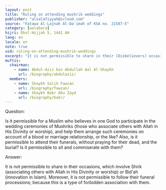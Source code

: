```yaml
---
layout: post
title: "Ruling on attending mushrik weddings"
publisher: "alsalafiyyah@icloud.com"
source: "Fatawa Al-Lajnah Al-Da'imah of KSA no. 21587-5"
category: [walabara]
hijri: Dhul-Hijjah 5, 1441 AH
lang: en
locale: en
note: true
uid: ruling-on-attending-mushrik-weddings
excerpt: "It is not permissible to share in their (Disbelievers) occasions, which involve Shirk (associating others with Allah in His Divinity or worship) or Bid'ah (innovation in Islam)."
muftis:
  chairman: 
    - name: Abdul-Aziz bin Abdullah Aal Al-Shaykh
      url: /biography/abdulaziz/
  members: 
    - name: Shaykh Salih Fawzan
      url: /biography/fawzan/
    - name: Shaykh Bakr Abu Zayd
      url: /biography/bakr/
---
```


Question: 

Is it permissible for a Muslim who believes in one God to participate in the wedding ceremonies of Mushriks (those who associate others with Allah in His Divinity or worship), and help them arrange such ceremonies on account of a blood or marriage relationship, or the like? Also, is it permissible to attend their funerals, without praying for their dead, and the burial? Is it permissible to sit and commiserate with them?

Answer:

It is not permissible to share in their occasions, which involve Shirk (associating others with Allah in His Divinity or worship) or Bid'ah (innovation in Islam). Moreover, it is not permissible to follow their funeral processions; because this is a type of forbidden association with them.
